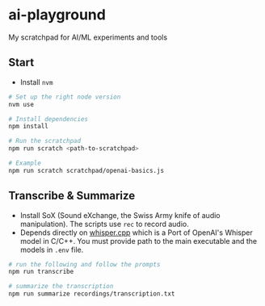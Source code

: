 # ai-playground

My scratchpad for AI/ML experiments and tools

## Start

- Install `nvm`

```bash
# Set up the right node version
nvm use

# Install dependencies
npm install

# Run the scratchpad
npm run scratch <path-to-scratchpad>

# Example
npm run scratch scratchpad/openai-basics.js

```

## Transcribe & Summarize

- Install SoX (Sound eXchange, the Swiss Army knife of audio manipulation). The scripts use `rec` to record audio.
- Depends directly on [whisper.cpp](https://github.com/ggerganov/whisper.cpp) which is a Port of OpenAI's Whisper model in C/C++. You must provide path to the main executable and the models in `.env` file.

```bash
# run the following and follow the prompts
npm run transcribe

# summarize the transcription
npm run summarize recordings/transcription.txt
```
